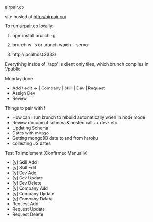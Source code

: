 airpair.co

site hosted at http://airpair.co/



To run airpair.co locally:


1)   npm install brunch -g

2)   brunch w -s    or    brunch watch --server

3)   http://localhost:3333/




Everything inside of '/app' is client only files, which brunch compiles in '/public'


Monday done

- Add / edit => | Company | Skill | Dev | Request
- Assign Dev
- Review



Things to pair with
f
- How can I run brunch to rebuild automatically when in node mode
- Review document schema & nested calls + devs etc.
- Updating Schema
- Dates with mongo
- Getting mongoDB data to and from heroku
- collecting JS dates


Test To Implement (Confirmed Manually)


- [y] Skill Add
- [y] Skill Edit
- [y] Dev Add
- [y] Dev Update
- [y] Dev Delete
- [y] Company Add
- [y] Company Update
- [y] Company Delete
- Request Add
- Request Update
- Request Delete